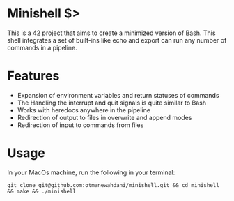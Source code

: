 ﻿#  Minishell $>

This is a 42 project that aims to create a minimized version of Bash. This shell integrates a set of built-ins like echo and export can run any number of commands in a pipeline. 

# Features

 - Expansion of environment variables and return statuses of commands
 - The Handling the interrupt and quit signals is quite similar to Bash
 - Works with heredocs anywhere in the pipeline
 - Redirection of output to files in overwrite and append modes
 - Redirection of input to commands from files
 
 # Usage
 
 In your MacOs machine, run the following in your terminal:

    git clone git@github.com:otmanewahdani/minishell.git && cd minishell && make && ./minishell
